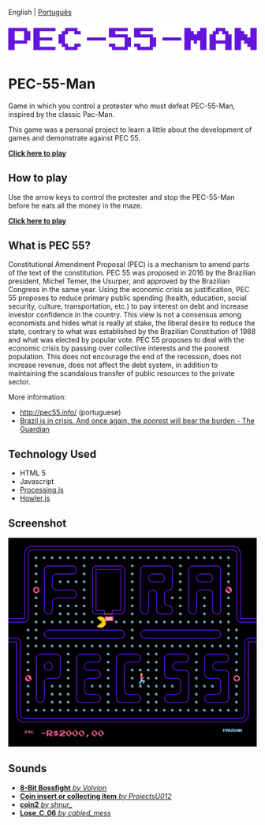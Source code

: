English | [Português](LEIAME.md)

![PEC-55-Man](title.png "PEC-55-Man")

# PEC-55-Man

Game in which you control a protester who must defeat PEC-55-Man, inspired by the classic Pac-Man.

This game was a personal project to learn a little about the development of games and demonstrate against PEC 55.

**[Click here to play](https://estevamgomes.github.io/pec55man/)**

## How to play

Use the arrow keys to control the protester and stop the PEC-55-Man before he eats all the money in the maze.

**[Click here to play](https://estevamgomes.github.io/pec55man/)**

## What is PEC 55?

Constitutional Amendment Proposal (PEC) is a mechanism to amend parts of the text of the constitution. PEC 55 was proposed in 2016 by the Brazilian president, Michel Temer, the Usurper, and approved by the Brazilian Congress in the same year. Using the economic crisis as justification, PEC 55 proposes to reduce primary public spending (health, education, social security, culture, transportation, etc.) to pay interest on debt and increase investor confidence in the country. This view is not a consensus among economists and hides what is really at stake, the liberal desire to reduce the state, contrary to what was established by the Brazilian Constitution of 1988 and what was elected by popular vote. PEC 55 proposes to deal with the economic crisis by passing over collective interests and the poorest population. This does not encourage the end of the recession, does not increase revenue, does not affect the debt system, in addition to maintaining the scandalous transfer of public resources to the private sector.

More information:
* http://pec55.info/ (portuguese)
* [Brazil is in crisis. And once again, the poorest will bear the burden - The Guardian](https://www.theguardian.com/commentisfree/2016/dec/02/brazil-20-years-austerity-michel-temer)

## Technology Used

* HTML 5
* Javascript
* [Processing.js](http://processingjs.org/)
* [Howler.js](https://howlerjs.com/)

## Screenshot

[![PEC-55-Man Screenshot](printscreen.png "PEC-55-Man Screenshot")](https://estevamgomes.github.io/pec55man/)

## Sounds

* [**8-Bit Bossfight** *by Volvion*](https://www.freesound.org/people/Volvion/sounds/265308/)
* [**Coin insert or collecting item** *by ProjectsU012*](https://www.freesound.org/people/ProjectsU012/sounds/341629/)
* [**coin2** *by shnur_*](https://www.freesound.org/people/shnur_/sounds/336903/)
* [**Lose_C_06** *by cabled_mess*](https://www.freesound.org/people/cabled_mess/sounds/350982/)

